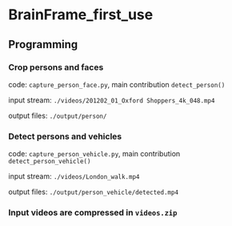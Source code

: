# BrainFrame_first_use

## Programming

### Crop persons and faces

code: `capture_person_face.py`, main contribution `detect_person()`

input stream: `./videos/201202_01_Oxford Shoppers_4k_048.mp4`

output files: `./output/person/`

### Detect persons and vehicles

code: `capture_person_vehicle.py`, main contribution `detect_person_vehicle()`

input stream: `./videos/London_walk.mp4`

output files: `./output/person_vehicle/detected.mp4`

### Input videos are compressed in `videos.zip`
